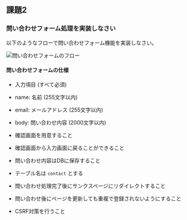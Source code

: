 
## 課題2

### 問い合わせフォーム処理を実装しなさい

以下のようなフローで問い合わせフォーム機能を実装しなさい。

![問い合わせフォームのフロー](/img/study2.png)

#### 問い合わせフォームの仕様

- 入力項目 (すべて必須)
 - name:    名前 (255文字以内)
 - email:   メールアドレス (255文字以内)
 - body: 問い合わせ内容 (2000文字以内)

- 確認画面を用意すること
 - 確認画面から入力画面に戻ることができること

- 問い合わせ内容はDBに保存すること
 - テーブル名は `contact` とする

- 問い合わせ処理完了後にサンクスページにリダイレクトすること
 - 問い合わせ後にページを更新しても重複で登録されないようにすること
 - CSRF対策を行うこと
